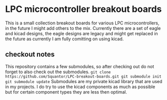 # LPC microcontroller breakout boards
This is a small collection breakout boards for various LPC microcontrollers, in the future I might add others to the mix. Currently there are a set of eagle and kicad designs, the eagle designs are legacy and might get replaced in the future as currently I am fully comitting on using kicad.
## checkout notes
This repository contains a few submodules, so after checking out do not forget to also check out the submodules.
`git clone https://github.com/Squantor/LPC-breakout-boards.git
git submodule init
git submodule update`
Submodules are my private kicad library that are used in my projects. I do try to use the kicad components as much as possible but for certain component types they are less then optimal.


